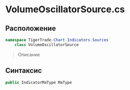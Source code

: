 
# VolumeOscillatorSource.cs
## Расположение
```csharp
namespace TigerTrade.Chart.Indicators.Sources  
    class VolumeOscillatorSource
```

> Описание

## Синтаксис
```csharp
public IndicatorMaType MaType
```
